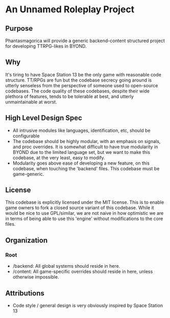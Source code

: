 # An Unnamed Roleplay Project

## Purpose

Phantasmagorica will provide a generic backend-content structured project for developing TTRPG-likes in BYOND.

## Why

It's tiring to have Space Station 13 be the only game with reasonable code structure. TT/RPGs are fun but the codebase secrecy going around is utterly senseless from the perspective of someone used to open-source codebases. The code quality of these codebases, despite their wide plethora of features, tends to be tolerable at best, and utterly unmaintainable at worst.

## High Level Design Spec

- All intrusive modules like languages, identification, etc, should be configurable
- The codebase should be highly modular, with an emphasis on signals, and proc overrides. It is somewhat difficult to have true modularity in BYOND due to the limited language set, but we want to make this codebase, at the very least, easy to modify.
- Modularity goes above ease of developing a new feature, on this codebase, when touching the 'backend' files. This codebase must be game-generic.

## License

This codebase is explicitly licensed under the MIT license. This is to enable game owners to fork a closed source variant of this codebase. While it would be nice to use GPL/similar, we are not naive in how optimistic we are in terms of being able to use this 'engine' without modifications to the core files.

## Organization

### Root

- /backend: All global systems should reside in here.
- /content: All game-specific overrides should reside in here, unless otherwise impossible.

## Attributions

- Code style / general design is very obviously inspired by Space Station 13
